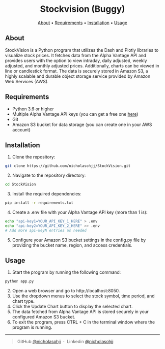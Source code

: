 
<h1 align="center">
    Stockvision (Buggy)
</h1>

<p align="center">
  <a href="#about-offcharge">About</a> •
  <a href="#requirements">Requirements</a> •
  <a href="#installation">Installation</a> •
  <a href="#usage">Usage</a>

</p>

## About
StockVision is a Python program that utilizes the Dash and Plotly libraries to visualize stock prices. It fetches data from the Alpha Vantage API and provides users with the option to view intraday, daily adjusted, weekly adjusted, and monthly adjusted prices. Additionally, charts can be viewed in line or candlestick format. The data is securely stored in Amazon S3, a highly scalable and durable object storage service provided by Amazon Web Services (AWS).

## Requirements
* Python 3.6 or higher
* Multiple Alpha Vantage API keys (you can get a free one [here](https://www.alphavantage.co/support/#api-key))
* Git
* Amazon S3 bucket for data storage (you can create one in your AWS account)

## Installation
1. Clone the repository:

```sh
git clone https://github.com/nicholasohjj/StockVision.git
```
2. Navigate to the repository directory:
```sh
cd StockVision
```
3. Install the required dependencies:
```sh
pip install -r requirements.txt
```
4. Create a .env file with your Alpha Vantage API key (more than 1 is):
```sh
echo "api-key1=YOUR_API_KEY_1_HERE" > .env
echo "api-key2=YOUR_API_KEY_2_HERE" >> .env
# Add more api-keyN entries as needed
```
5. Configure your Amazon S3 bucket settings in the config.py file by providing the bucket name, region, and access credentials.

## Usage
1. Start the program by running the following command:

```sh
python app.py
```
2. Open a web browser and go to http://localhost:8050.
3. Use the dropdown menus to select the stock symbol, time period, and chart type.
4. Click the Update Chart button to display the selected chart.
5. The data fetched from Alpha Vantage API is stored securely in your configured Amazon S3 bucket.
6. To exit the program, press CTRL + C in the terminal window where the program is running.
---

> GitHub [@nicholasohjj](https://github.com/nicholasohjj) &nbsp;&middot;&nbsp;
> Linkedin [@nicholasohjj](https://www.linkedin.com/in/nicholasohjj)

